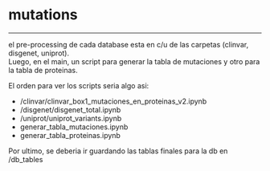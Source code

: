 # mutations
-------------------------------
el pre-processing de cada database esta en c/u de las carpetas (clinvar, disgenet, uniprot).  
Luego, en el main, un script para generar la tabla de mutaciones y otro para la tabla de proteinas.

El orden para ver los scripts seria algo asi:  
- /clinvar/clinvar_box1_mutaciones_en_proteinas_v2.ipynb  
- /disgenet/disgenet_total.ipynb  
- /uniprot/uniprot_variants.ipynb  
- generar_tabla_mutaciones.ipynb  
- generar_tabla_proteinas.ipynb  
    
Por ultimo, se deberia ir guardando las tablas finales para la db en /db_tables
